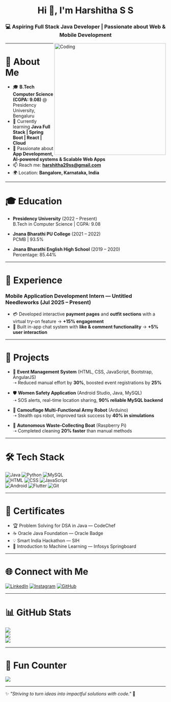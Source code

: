 <!-- Profile Header with Animation -->
<h1 align="center">Hi 👋, I'm Harshitha S S</h1>
<h3 align="center">💻 Aspiring Full Stack Java Developer | Passionate about Web & Mobile Development</h3>

<img align="right" alt="Coding" width="350" src="https://raw.githubusercontent.com/harshitha29ss/coding-gif/main/coding.gif">

---

# 🌟 About Me
- 🎓 **B.Tech Computer Science (CGPA: 9.08)** @ Presidency University, Bengaluru  
- 🌱 Currently learning **Java Full Stack | Spring Boot | React | Cloud**  
- 🚀 Passionate about **App Development, AI-powered systems & Scalable Web Apps**  
- 📫 Reach me: **harshitha29ss@gmail.com**  
- 🌍 Location: **Bangalore, Karnataka, India**  

---

# 🎓 Education
- **Presidency University** (2022 – Present)  
  B.Tech in Computer Science | CGPA: 9.08  

- **Jnana Bharathi PU College** (2021 – 2022)  
  PCMB | 93.5%  

- **Jnana Bharathi English High School** (2019 – 2020)  
  Percentage: 85.44%  

---

# 💼 Experience
### **Mobile Application Development Intern — Untitled Needleworks (Jul 2025 – Present)**  
- 💳 Developed interactive **payment pages** and **outfit sections** with a virtual try-on feature → **+15% engagement**  
- 💬 Built in-app chat system with **like & comment functionality** → **+5% user interaction**  

---

# 🚀 Projects
- 🎉 **Event Management System** (HTML, CSS, JavaScript, Bootstrap, AngularJS)  
  ➝ Reduced manual effort by **30%**, boosted event registrations by **25%**  

- 🛡 **Women Safety Application** (Android Studio, Java, MySQL)  
  ➝ SOS alerts, real-time location sharing, **90% reliable MySQL backend**  

- 🤖 **Camouflage Multi-Functional Army Robot** (Arduino)  
  ➝ Stealth ops robot, improved task success by **40% in simulations**  

- 🚤 **Autonomous Waste-Collecting Boat** (Raspberry Pi)  
  ➝ Completed cleaning **20% faster** than manual methods  

---

# 🛠 Tech Stack
![Java](https://img.shields.io/badge/Java-%23ED8B00.svg?style=flat-square&logo=openjdk&logoColor=white) 
![Python](https://img.shields.io/badge/Python-3670A0?style=flat-square&logo=python&logoColor=ffdd54) 
![MySQL](https://img.shields.io/badge/MySQL-4479A1.svg?style=flat-square&logo=mysql&logoColor=white)  
![HTML](https://img.shields.io/badge/HTML5-E34F26.svg?style=flat-square&logo=html5&logoColor=white) 
![CSS](https://img.shields.io/badge/CSS3-1572B6.svg?style=flat-square&logo=css3&logoColor=white) 
![JavaScript](https://img.shields.io/badge/JavaScript-F7DF1E.svg?style=flat-square&logo=javascript&logoColor=black)  
![Android](https://img.shields.io/badge/Android%20Studio-3DDC84.svg?style=flat-square&logo=androidstudio&logoColor=white) 
![Flutter](https://img.shields.io/badge/Flutter-02569B.svg?style=flat-square&logo=flutter&logoColor=white) 
![Git](https://img.shields.io/badge/Git-F05032.svg?style=flat-square&logo=git&logoColor=white)

---

# 📜 Certificates
- 🏆 Problem Solving for DSA in Java — CodeChef  
- ☕ Oracle Java Foundation — Oracle Badge  
- 💡 Smart India Hackathon — SIH  
- 🤖 Introduction to Machine Learning — Infosys Springboard  

---

# 🌐 Connect with Me
[![LinkedIn](https://img.shields.io/badge/LinkedIn-%230077B5.svg?style=flat&logo=linkedin&logoColor=white)](https://www.linkedin.com/in/harshitha-s-s-51aaa525b) 
[![Instagram](https://img.shields.io/badge/Instagram-%23E4405F.svg?style=flat&logo=instagram&logoColor=white)](https://instagram.com/harshitha29ss) 
[![GitHub](https://img.shields.io/badge/GitHub-100000.svg?style=flat&logo=github&logoColor=white)](https://github.com/HarshithaSuresh29)

---

# 📊 GitHub Stats
![](https://github-readme-stats.vercel.app/api?username=HarshithaSuresh29&theme=radical&hide_border=false&include_all_commits=true&count_private=true)  
![](https://github-readme-streak-stats.herokuapp.com/?user=HarshithaSuresh29&theme=radical&hide_border=false)  
![](https://github-readme-stats.vercel.app/api/top-langs/?username=HarshithaSuresh29&theme=radical&hide_border=false&layout=compact)

---

# 🎉 Fun Counter
[![](https://visitcount.itsvg.in/api?id=HarshithaSuresh29&icon=0&color=3)](https://visitcount.itsvg.in)

---

✨ *"Striving to turn ideas into impactful solutions with code."* 🚀
